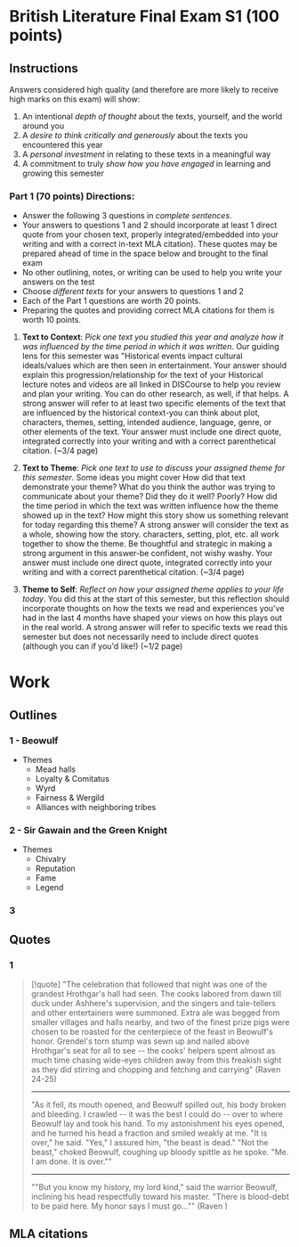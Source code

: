 # British Literature Final Exam S1 (100 points)
## Instructions

Answers considered high quality (and therefore are more likely to receive high marks on this exam) will show:
1. An intentional *depth of thought* about the texts, yourself, and the world around you
2. A *desire to think critically and generously* about the texts you encountered this year
3. A *personal investment* in relating to these texts in a meaningful way
4. A commitment to truly *show how you have engaged* in learning and growing this semester

### Part 1 (70 points) Directions:

- Answer the following 3 questions in *complete sentences*.
- Your answers to questions 1 and 2 should incorporate at least 1 direct quote from your chosen text, properly integrated/embedded into your writing and with a correct in-text MLA citation). These quotes may be prepared ahead of time in the space below and brought to the final exam
- No other outlining, notes, or writing can be used to help you write your answers on the test
- Choose *different texts* for your answers to questions 1 and 2
- Each of the Part 1 questions are worth 20 points.
- Preparing the quotes and providing correct MLA citations for them is worth 10 points.

1. **Text to Context**: *Pick one text you studied this year and analyze how it was influenced by the time period in which it was written*. Our guiding lens for this semester was "Historical events impact cultural ideals/values which are then seen in entertainment. Your answer should explain this progression/relationship for the text of your Historical lecture notes and videos are all linked in DISCourse to help you review and plan your writing. You can do other research, as well, if that helps. A strong answer will refer to at least two specific elements of the text that are influenced by the historical context-you can think about plot, characters, themes, setting, intended audience, language, genre, or other elements of the text. Your answer must include one direct quote, integrated correctly into your writing and with a correct parenthetical citation. (~3/4 page)
   
2. **Text to Theme**: *Pick one text to use to discuss your assigned theme for this semester*. Some ideas you might cover How did that text demonstrate your theme? What do you think the author was trying to communicate about your theme? Did they do it well? Poorly? How did the time period in which the text was written influence how the theme showed up in the text? How might this story show us something relevant for today regarding this theme? A strong answer will consider the text as a whole, showing how the story. characters, setting, plot, etc. all work together to show the theme. Be thoughtful and strategic in making a strong argument in this answer-be confident, not wishy washy. Your answer must include one direct quote, integrated correctly into your writing and with a correct parenthetical citation. (~3/4 page)

3. **Theme to Self**: *Reflect on how your assigned theme applies to your life today*. You did this at the start of this semester, but this reflection should incorporate thoughts on how the texts we read and experiences you've had in the last 4 months have shaped your views on how this plays out in the real world. A strong answer will refer to specific texts we read this semester but does not necessarily need to include direct quotes (although you can if you'd like!) (~1/2 page)

# Work
## Outlines
### 1 - Beowulf
- Themes
	- Mead halls
	- Loyalty & Comitatus
	- Wyrd
	- Fairness & Wergild
	- Alliances with neighboring tribes

### 2 - Sir Gawain and the Green Knight
- Themes
	- Chivalry
	- Reputation
	- Fame
	- Legend

### 3

## Quotes
### 1
> [!quote] 
> "The celebration that followed that night was one of the grandest Hrothgar's hall had seen. The cooks labored from dawn till duck under Ashhere's supervision, and the singers and tale-tellers and other entertainers were summoned. Extra ale was begged from smaller villages and halls nearby, and two of the finest prize pigs were chosen to be roasted for the centerpiece of the feast in Beowulf's honor. Grendel's torn stump was sewn up and nailed above Hrothgar's seat for all to see -- the cooks' helpers spent almost as much time chasing wide-eyes children away from this freakish sight as they did stirring and chopping and fetching and carrying" (Raven 24-25)
> 
> ---
> 
> "As it fell, its mouth opened, and Beowulf spilled out, his body broken and bleeding. I crawled -- it was the best I could do -- over to where Beowulf lay and took his hand. To my astonishment his eyes opened, and he turned his head a fraction and smiled weakly at me.
> "It is over," he said.
> "Yes," I assured him, "the beast is dead."
> "Not the beast," choked Beowulf, coughing up bloody spittle as he spoke. "Me. I am done. It is over.""
> 
> ---
> 
> ""But you know my history, my lord kind," said the warrior Beowulf, inclining his head respectfully toward his master. "There is blood-debt to be paid here. My honor says I must go..."" (Raven )




## MLA citations
